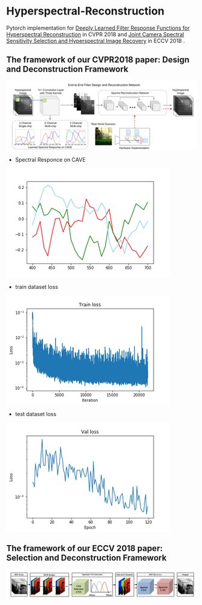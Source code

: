 # Hyperspectral-Reconstruction
Pytorch implementation for [Deeply Learned Filter Response Functions for Hyperspectral Reconstruction](http://openaccess.thecvf.com/content_cvpr_2018/papers/Nie_Deeply_Learned_Filter_CVPR_2018_paper.pdf) in CVPR 2018 and [Joint Camera Spectral Sensitivity Selection and
Hyperspectral Image Recovery](http://openaccess.thecvf.com/content_ECCV_2018/papers/Ying_Fu_Joint_Camera_Spectral_ECCV_2018_paper.pdf) in ECCV 2018 .

## The framework of our CVPR2018 paper: Design and Deconstruction Framework 

![](https://github.com/hubeihubei/Hyperspectral-Reconstruction/blob/master/image/1.png)

 -  Spectral Responce on CAVE
 
![](https://github.com/hubeihubei/Hyperspectral-Reconstruction/blob/master/image/3.png)

 -  train dataset loss 
 
![](https://github.com/hubeihubei/Hyperspectral-Reconstruction/blob/master/trainloss_epoch120.png)

 -  test dataset loss
 
![](https://github.com/hubeihubei/Hyperspectral-Reconstruction/blob/master/valloss_epoch120.png)


## The framework of our ECCV 2018 paper: Selection and Deconstruction Framework

![](https://github.com/hubeihubei/Hyperspectral-Reconstruction/blob/master/image/2.png)
